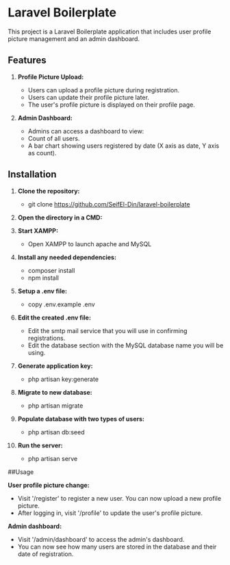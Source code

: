 # Laravel Boilerplate

This project is a Laravel Boilerplate application that includes user profile picture management and an admin dashboard.

## Features

1. **Profile Picture Upload:**
   - Users can upload a profile picture during registration.
   - Users can update their profile picture later.
   - The user's profile picture is displayed on their profile page.

2. **Admin Dashboard:**
   - Admins can access a dashboard to view:
   - Count of all users.
   - A bar chart showing users registered by date (X axis as date, Y axis as count).


## Installation
1. **Clone the repository:**
    - git clone https://github.com/SeifEl-Din/laravel-boilerplate

2. **Open the directory in a CMD:**

3. **Start XAMPP:**
    - Open XAMPP to launch apache and MySQL

4. **Install any needed dependencies:**
    - composer install
    - npm install

5. **Setup a .env file:**
    - copy .env.example .env

6. **Edit the created .env file:**
    - Edit the smtp mail service that you will use in confirming registrations.
    - Edit the database section with the MySQL database name you will be using.

7. **Generate application key:**
    - php artisan key:generate

8. **Migrate to new database:**
    - php artisan migrate
      
9. **Populate database with two types of users:**
    - php artisan db:seed
      
10. **Run the server:**
    - php artisan serve


##Usage

**User profile picture change:**
- Visit '/register' to register a new user. You can now upload a new profile picture.
- After logging in, visit '/profile' to update the user's profile picture.

**Admin dashboard:**
- Visit '/admin/dashboard' to access the admin's dashboard.
- You can now see how many users are stored in the database and their date of registration.
